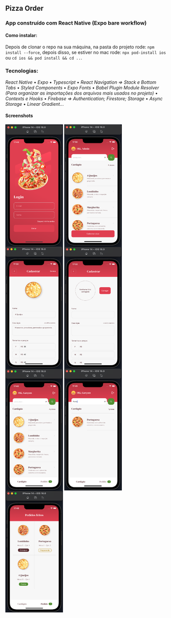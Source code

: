 ## Pizza Order

### App construído com React Native (Expo bare workflow)

#### Como instalar:

Depois de clonar o repo na sua máquina, na pasta do projeto rode: `npm install --force`, depois disso, se estiver no mac rode: `npx pod-install ios` ou `cd ios && pod install && cd ..`.

### Tecnologias:

_React Native_ • _Expo_ • _Typescript_ • _React Navigation => Stack e Bottom Tabs_ • _Styled Components_ • _Expo Fonts_ • _Babel Plugin Module Resolver (Para organizar as importações dos arquivos mais usados no projeto)_ • _Contexts e Hooks_ • _Firebase => Authentication; Firestore; Storage_ • _Async Storage_ • *Linear Gradient*...

#### Screenshots

<div>
  <img align="center" alt="1" height="380em" width="180em" src="https://github.com/pedro10r/pizza-order/blob/main/src/assets/screenshots/login.png">
  <img align="center" alt="1" height="380em" width="180em" src="https://github.com/pedro10r/pizza-order/blob/main/src/assets/screenshots/admin_1.png">
  <img align="center" alt="1" height="380em" width="180em" src="https://github.com/pedro10r/pizza-order/blob/main/src/assets/screenshots/admin_2.png">
  <img align="center" alt="1" height="380em" width="180em" src="https://github.com/pedro10r/pizza-order/blob/main/src/assets/screenshots/admin_3.png">
  <img align="center" alt="1" height="380em" width="180em" src="https://github.com/pedro10r/pizza-order/blob/main/src/assets/screenshots/waiter_1.png">
  <img align="center" alt="1" height="380em" width="180em" src="https://github.com/pedro10r/pizza-order/blob/main/src/assets/screenshots/search.png">
  <img align="center" alt="1" height="380em" width="180em" src="https://github.com/pedro10r/pizza-order/blob/main/src/assets/screenshots/waiter_2.png">
</div>
